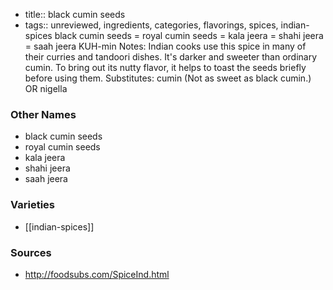 - title:: black cumin seeds
- tags:: unreviewed, ingredients, categories, flavorings, spices, indian-spices
black cumin seeds = royal cumin seeds = kala jeera = shahi jeera = saah jeera KUH-min Notes: Indian cooks use this spice in many of their curries and tandoori dishes. It's darker and sweeter than ordinary cumin. To bring out its nutty flavor, it helps to toast the seeds briefly before using them. Substitutes: cumin (Not as sweet as black cumin.) OR nigella

### Other Names

* black cumin seeds
* royal cumin seeds
* kala jeera
* shahi jeera
* saah jeera

### Varieties

* [[indian-spices]]

### Sources
* http://foodsubs.com/SpiceInd.html
